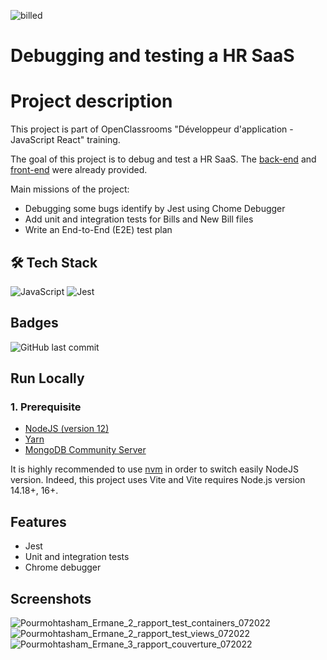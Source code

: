 
![billed](https://user-images.githubusercontent.com/94918200/211411267-aca14f6d-cc68-413a-9cb7-554c449f3786.PNG)
# Debugging and testing a HR SaaS


# Project description

This project is part of OpenClassrooms "Développeur d'application - JavaScript React" training.

The goal of this project is to debug and test a HR SaaS. The [back-end](https://github.com/OpenClassrooms-Student-Center/Billed-app-FR-back) and [front-end](https://github.com/OpenClassrooms-Student-Center/Billed-app-FR-Front) were already provided. 

Main missions of the project: 
- Debugging some bugs identify by Jest using Chome Debugger
- Add unit and integration tests for Bills and New Bill files
- Write an End-to-End (E2E) test plan



## 🛠 Tech Stack
![JavaScript](https://img.shields.io/badge/javascript-%23323330.svg?style=for-the-badge&logo=javascript&logoColor=%23F7DF1E)
![Jest](https://img.shields.io/badge/-jest-%23C21325?style=for-the-badge&logo=jest&logoColor=white)
## Badges
![GitHub last commit](https://img.shields.io/github/last-commit/EPourmo/debug-and-test-a-hr-saas?style=plastic)
## Run Locally
### 1. Prerequisite
- [NodeJS (version 12)](https://nodejs.org/en/)
- [Yarn](https://yarnpkg.com/)
- [MongoDB Community Server](https://www.mongodb.com/try/download/community)

It is highly recommended to use [nvm](https://github.com/nvm-sh/nvm) in order to switch easily NodeJS version. Indeed, this project uses Vite and Vite requires Node.js version 14.18+, 16+.

## Features

- Jest
- Unit and integration tests
- Chrome debugger
## Screenshots

![Pourmohtasham_Ermane_2_rapport_test_containers_072022](https://user-images.githubusercontent.com/94918200/211412986-d1f81a60-152f-4b4a-8313-3913b1902d60.PNG)
![Pourmohtasham_Ermane_2_rapport_test_views_072022](https://user-images.githubusercontent.com/94918200/211412995-5b59b877-138e-4be0-bae9-31797af2e258.PNG)
![Pourmohtasham_Ermane_3_rapport_couverture_072022](https://user-images.githubusercontent.com/94918200/211413002-d09f5511-cd10-470e-b998-2dbc6156f089.PNG)

